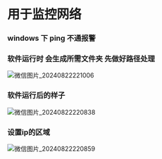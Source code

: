 # 用于监控网络
### windows 下 ping 不通报警
### 软件运行时 会生成所需文件夹 先做好路径处理
![微信图片_20240822221006](https://github.com/user-attachments/assets/3e389c6e-62cf-47e5-93c4-64eb4aa72e4e)
### 软件运行后的样子
![微信图片_20240822220838](https://github.com/user-attachments/assets/40cfef69-6e90-42a6-93ba-133e3bb20767)
### 设置ip的区域
![微信图片_20240822220859](https://github.com/user-attachments/assets/a650aaf2-76c2-4b41-bd7b-ab86035e7ee1)
